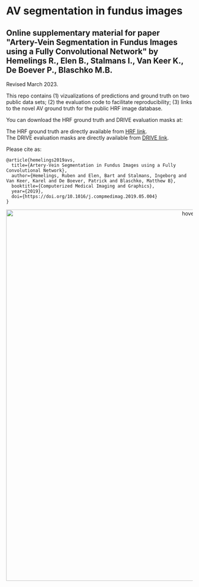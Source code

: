 # AV segmentation in fundus images

## Online supplementary material for paper "Artery-Vein Segmentation in Fundus Images using a Fully Convolutional Network" by Hemelings R., Elen B., Stalmans I., Van Keer K., De Boever P., Blaschko M.B. 

Revised March 2023. <br>

This repo contains (1) vizualizations of predictions and ground truth on two public data sets; (2) the evaluation code to facilitate reproducibility; (3) links to the novel AV ground truth for the public HRF image database.

You can download the HRF ground truth and DRIVE evaluation masks at: <br>

The HRF ground truth are directly available from [HRF link](https://www.dropbox.com/sh/1s8vlzd35ycx5dw/AAB9RDqOLX6VUnr4Vu8hgcsra?dl=0). <br>
The DRIVE evaluation masks are directly available from [DRIVE link](https://www.dropbox.com/sh/i8be3i1o6bqferl/AABYlYjAMTWy3cU2e3dYUzN3a?dl=0). <br>

Please cite as:

```
@article{hemelings2019avs,
  title={Artery-Vein Segmentation in Fundus Images using a Fully Convolutional Network},
  author={Hemelings, Ruben and Elen, Bart and Stalmans, Ingeborg and Van Keer, Karel and De Boever, Patrick and Blaschko, Matthew B},
  booktitle={Computerized Medical Imaging and Graphics},
  year={2019},
  doi={https://doi.org/10.1016/j.compmedimag.2019.05.004}
}
```

<p align="center">
  <img src="/av-segmentation.png" width="1000" title="hover text">
</p>
